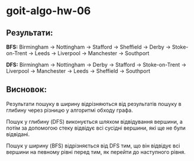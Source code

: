 # goit-algo-hw-06

## Результати:

**BFS:**
Birmingham -> Nottingham -> Stafford -> Sheffield -> Derby -> Stoke-on-Trent -> Leeds -> Liverpool -> Manchester -> Southport

**DFS:**
Birmingham -> Nottingham -> Derby -> Stafford -> Stoke-on-Trent -> Liverpool -> Manchester -> Leeds -> Sheffield -> Southport

## Висновок:

Результати пошуку в ширину відрізняються від результатів пошуку в глибину через різницю у алгоритмі обходу графа.

Пошук у глибину (DFS) виконується шляхом відвідування вершини, а потім за допомогою стеку відвідує всі сусідні вершини, які ще не були відвідані.

Пошук у ширину (BFS) відрізняється від DFS тим, що він відвідує всі вершини на певному рівні перед тим, як перейти до наступного рівня.
